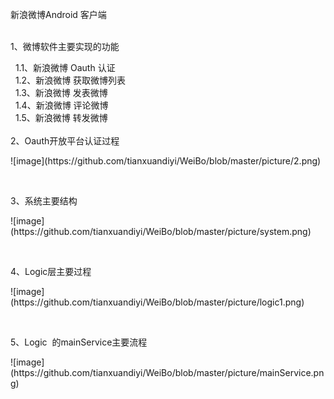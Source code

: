 新浪微博Android 客户端<br />
<br />

<p>
	1、微博软件主要实现的功能
</p>
<span style="white-space:pre">	</span>1.1、新浪微博 Oauth 认证<br />
<span style="white-space:pre">	</span>1.2、新浪微博 获取微博列表<br />
<span style="white-space:pre">	</span>1.3、新浪微博 发表微博<br />
<span style="white-space:pre">	</span>1.4、新浪微博 评论微博<br />
<span style="white-space:pre">	</span>1.5、新浪微博 转发微博<br />
&nbsp;&nbsp;<br />
2、Oauth开放平台认证过程<br />

<p>
	![image](https://github.com/tianxuandiyi/WeiBo/blob/master/picture/2.png)
</p>
<p>
	<br />
	
</p>
<p>
	3、系统主要结构
</p>
<p>
	![image](https://github.com/tianxuandiyi/WeiBo/blob/master/picture/system.png)
</p>
<p>
	<br />
	
</p>
<p>
	4、Logic层主要过程
</p>
<p>
	![image](https://github.com/tianxuandiyi/WeiBo/blob/master/picture/logic1.png)
</p>
<p>
	<br />
	
</p>
<p>
	5、Logic &nbsp;的mainService主要流程
</p>
![image](https://github.com/tianxuandiyi/WeiBo/blob/master/picture/mainService.png)<br />